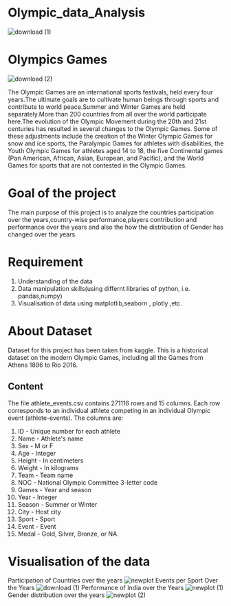 # Olympic_data_Analysis 
 ![download (1)](https://user-images.githubusercontent.com/92949677/176778806-e005623b-215a-4a24-8f61-d0e37f7b73bc.jpg)


# Olympics Games    
 ![download (2)](https://user-images.githubusercontent.com/92949677/176778901-44632ea4-9bde-4b42-b704-833f0348c56a.jpg)

The Olympic Games are an international sports festivals, held every four years.The ultimate goals are to cultivate human beings through sports and contribute to world peace.Summer and Winter Games are held separately.More than 200 countries from all over the world participate here.The evolution of the Olympic Movement during the 20th and 21st centuries has resulted in several changes to the Olympic Games. Some of these adjustments include the creation of the Winter Olympic Games for snow and ice sports, the Paralympic Games for athletes with disabilities, the Youth Olympic Games for athletes aged 14 to 18, the five Continental games (Pan American, African, Asian, European, and Pacific), and the World Games for sports that are not contested in the Olympic Games. 
# Goal of the project
The main purpose of this project is to analyze the countries participation over the years,country-wise performance,players contribution and performance over the years and also the how the distribution of Gender has changed over the years.
# Requirement
1. Understanding of the data
2. Data manipulation skills(using differnt libraries of python, i.e. pandas,numpy)
3. Visualisation of data using matplotlib,seaborn , plotly ,etc.
# About Dataset
Dataset for this project has been taken from kaggle.
This is a historical dataset on the modern Olympic Games, including all the Games from Athens 1896 to Rio 2016.
## Content
The file athlete_events.csv contains 271116 rows and 15 columns. Each row corresponds to an individual athlete competing in an individual Olympic event (athlete-events). The columns are:
1. ID - Unique number for each athlete
2. Name - Athlete's name
3. Sex - M or F
4. Age - Integer
5. Height - In centimeters
6. Weight - In kilograms
7. Team - Team name
8. NOC - National Olympic Committee 3-letter code
9. Games - Year and season
10. Year - Integer
11. Season - Summer or Winter
12. City - Host city
13. Sport - Sport
14. Event - Event
15. Medal - Gold, Silver, Bronze, or NA
# Visualisation of the data
Participation of Countries over the years
![newplot](https://user-images.githubusercontent.com/92949677/176780431-e115e5a5-303b-4d56-afe1-b20360771e22.png)
Events per Sport Over the Years
![download (1)](https://user-images.githubusercontent.com/92949677/176780741-5db98333-3006-4d13-a045-1749886cc161.png)
Performance of India over the Years 
![newplot (1)](https://user-images.githubusercontent.com/92949677/176780936-1598764b-5f62-4b1d-a160-3177d24e2253.png)
Gender distribution over the years
![newplot (2)](https://user-images.githubusercontent.com/92949677/176781186-f904677a-e2a8-4931-a1e9-928e44fcdfce.png)




